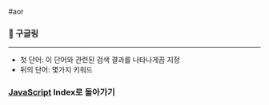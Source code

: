 #aor
### 📌 구글링
----
- 첫 단어: 이 단어와 관련된 검색 결과를 나타나게끔 지정
- 뒤의 단어: 몇가지 키워드 
### [JavaScript](../../../Dev-Index/JavaScript.md) Index로 돌아가기